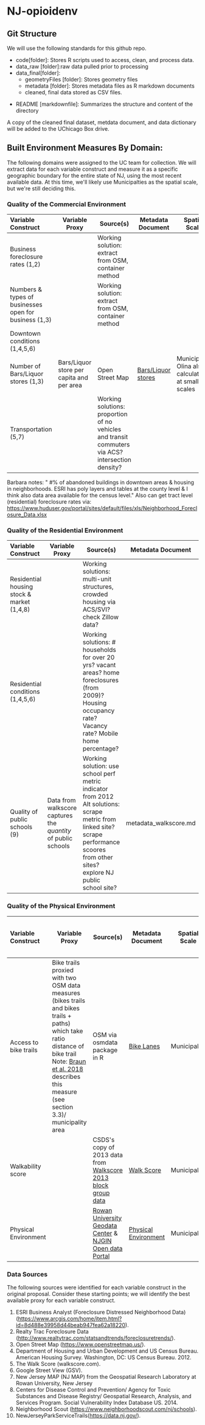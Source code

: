 # NJ-opioidenv

## Git Structure
We will use the following standards for this github repo. 
+ code[folder]: Stores R scripts used to access, clean, and process data.
+ data_raw [folder]:raw data pulled prior to processing
+ data_final[folder]:
    - geometryFiles [folder]: Stores geometry files
    - metadata [folder]: Stores metadata files as R markdown documents
    - cleaned, final data stored as CSV files.
- README [markdownfile]: Summarizes the structure and content of the directory

A copy of the cleaned final dataset, metdata document, and data dictionary will be added to the UChicago Box drive.

## Built Environment Measures By Domain:
The following domains were assigned to the UC team for collection. We will extract data for each variable construct and measure it as a specific geographic boundary for the entire state of NJ, using the most recent available data. At this time, we'll likely use Municipalties as the spatial scale, but we're still deciding this.

### Quality of the Commercial Environment
| Variable Construct | Variable Proxy | Source(s) | Metadata Document | Spatial Scale | Status|
|:------------------ | -------------- | --------- | ----------------- | ------------- | -------------------------------- |
| Business foreclosure rates (1,2) | | Working solution: extract from OSM, container method |  |  |  |
| Numbers & types of businesses open for business (1,3) |  | Working solution: extract from OSM, container method |  |  |  |
| Downtown conditions (1,4,5,6) |  |  |  |  |  |
| Number of Bars/Liquor stores (1,3) | Bars/Liquor store per capita and per area | Open Street Map | [Bars/Liquor stores](data_final/metadata_bars_liquorstores.md) |Municipality <br> Olina also calculated at smaller scales  | Complete |
| Transportation (5,7) |  | Working solutions: proportion of no vehicles and transit commuters via ACS? intersection density? |  |  |  |

Barbara notes: " #% of abandoned buildings in downtown areas & housing in neighborhoods. ESRI has poly layers and tables at the county level & I think also data area available for the census level." Also can get tract level (residential) foreclosure rates via: https://www.huduser.gov/portal/sites/default/files/xls/Neighborhood_Foreclosure_Data.xlsx

### Quality of the Residential Environment
| Variable Construct | Variable Proxy | Source(s) | Metadata Document | Spatial Scale | Status|
|:------------------ | -------------- | --------- | ----------------- | ------------- | -------------------------------- |
| Residential housing stock & market (1,4,8) | | Working solutions: multi-unit structures, crowded housing via ACS/SVI? check Zillow data? |  |  |  |
| Residential conditions (1,4,5,6) | | Working solutions: # households for over 20 yrs? vacant areas? home foreclosures (from 2009)? Housing occupancy rate? Vacancy rate? Mobile home percentage?  |  |  |  |
| Quality of public schools (9) |Data from walkscore captures the *quantity* of public schools | Working solution: use school perf metric indicator from 2012 <br> Alt solutions: scrape metric from linked site? scrape performance scoores from other sites? explore NJ public school site?  |metadata_walkscore.md  |Needs to be calculated (bin method or maybe count/pop??)  |In progress: depends on if we want quality or quantity  |

### Quality of the Physical Environment
| Variable Construct | Variable Proxy | Source(s) | Metadata Document | Spatial Scale | Status<br>(for Internal team use)|
|:------------------ | -------------- | --------- | ----------------- | ------------- | -------------------------------- |
| Access to bike trails | Bike trails proxied with two OSM data measures (bikes trails and bikes trails + paths) which take ratio distance of bike trail <br> Note: [Braun et al. 2018](https://www.sciencedirect.com/science/article/pii/S096669231830930X) describes this measure (see section 3.3)/ municipality area  | OSM via osmdata package in R  | [Bike Lanes](data_final/metadata_bike_lanes.md) |Municipality | Complete |
| Walkability score  |  | CSDS's copy of 2013 data from [Walkscore](https://www.walkscore.com) [2013 block group data](https://catalog.data.gov/dataset/tiger-line-shapefile-2013-state-new-jersey-current-block-group-state-based)| [Walk Score](data_final/metadata_walkscore.md)|Municipality | Complete |
| Physical Environment |  | [Rowan University Geodata Center](https://www.njmap2.com/landuse/landuse/) & [NJGIN Open data Portal](https://njogis-newjersey.opendata.arcgis.com/datasets/3d5d1db8a1b34b418c331f4ce1fd0fef_2)| [Physical Environment](data_final/metadata_physical_environment_2015.md)|Municipality | Complete |

### Data Sources
The following sources were identified for each variable construct in the original proposal. Consider these starting points; we will identify the best available proxy for each variable construct. 

1. ESRI Business Analyst (Foreclosure Distressed Neighborhood Data) (https://www.arcgis.com/home/item.html?id=8d488e39958d44beab947fea62a18220).
2. Realty Trac Foreclosure Data (http://www.realtytrac.com/statsandtrends/foreclosuretrends/).
3. Open Street Map (https://www.openstreetmap.us/).
4. Department of Housing and Urban Development and US Census Bureau. American Housing Survey.
Washington, DC: US Census Bureau. 2012.
5. The Walk Score (walkscore.com).
6. Google Street View (GSV).
7. New Jersey MAP (NJ MAP) from the Geospatial Research Laboratory at Rowan University, New Jersey
8. Centers for Disease Control and Prevention/ Agency for Toxic Substances and Disease Registry/
 Geospatial Research, Analysis, and Services Program. Social Vulnerability Index Database US. 2014.
9. Neighborhood Scout (https://www.neighborhoodscout.com/nj/schools).
10. NewJerseyParkServiceTrails(https://data.nj.gov/).

